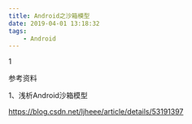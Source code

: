```yaml
---
title: Android之沙箱模型
date: 2019-04-01 13:18:32
tags:
	- Android
---
```




1

参考资料

1、浅析Android沙箱模型

https://blog.csdn.net/ljheee/article/details/53191397